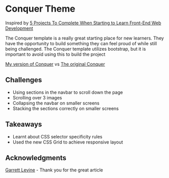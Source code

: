 # Conquer Theme

Inspired by [5 Projects To Complete When Starting to Learn Front-End Web Development](https://medium.com/@GarrettLevine/5-projects-to-complete-when-starting-to-learn-front-end-web-development-48e8a1ce3178 "medium.com")

The Conquer template is a really great starting place for new learners. They have the opportunity to build something they can feel proud of while still being challenged. The Conquer template utilizes bootstrap, but it is important to avoid using this to build the project

[My version of Conquer](http://martinbryant.io/conquer/conquer-using-grid/ "My Conquer") vs [The original Conquer](http://martinbryant.io/conquer/conquer-original/ "Original Conquer")

## Challenges

* Using sections in the navbar to scroll down the page
* Scrolling over 3 images
* Collapsing the navbar on smaller screens
* Stacking the sections correctly on smaller screens

## Takeaways

* Learnt about CSS selector specificity rules
* Used the new CSS Grid to achieve responsive layout

## Acknowledgments
[Garrett Levine](https://medium.com/@GarrettLevine "Garrett Levine on Medium") - Thank you for the great article